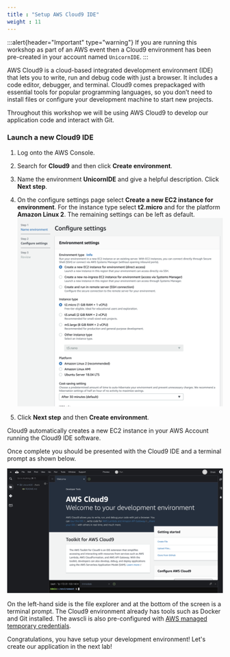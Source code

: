 ```yaml
---
title : "Setup AWS Cloud9 IDE"
weight : 11
---
```


:::alert{header="Important" type="warning"}
If you are running this workshop as part of an AWS event then a Cloud9 environment has been pre-created in your account named `UnicornIDE`.
:::

AWS Cloud9 is a cloud-based integrated development environment (IDE) that lets you to write, run and debug code with just a browser. It includes a code editor, debugger, and terminal. Cloud9 comes prepackaged with essential tools for popular programming languages, so you don’t need to install files or configure your development machine to start new projects.

Throughout this workshop we will be using AWS Cloud9 to develop our application code and interact with Git.


### Launch a new Cloud9 IDE

1. Log onto the AWS Console.

2. Search for **Cloud9** and then click **Create environment**.

3. Name the environment **UnicornIDE** and give a helpful description. Click **Next step**.

4. On the configure settings page select **Create a new EC2 instance for environment**. For the instance type select **t2.micro** and for the platform **Amazon Linux 2**. The remaining settings can be left as default.
![Cloud9 Create](/static/cloud9-create.png)

5. Click **Next step** and then **Create environment**.

Cloud9 automatically creates a new EC2 instance in your AWS Account running the Cloud9 IDE software. 

Once complete you should be presented with the Cloud9 IDE and a terminal prompt as shown below.

![Cloud9 Complete](/static/cloud9-complete.png)

On the left-hand side is the file explorer and at the bottom of the screen is a terminal prompt. The Cloud9 environment already has tools such as Docker and Git installed. The awscli is also pre-configured with [AWS managed temporary credentials](https://docs.aws.amazon.com/cloud9/latest/user-guide/security-iam.html#auth-and-access-control-temporary-managed-credentials).

Congratulations, you have setup your development environment! Let's create our application in the next lab!